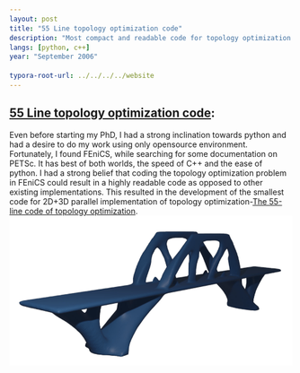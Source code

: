 ```yaml
---
layout: post
title: "55 Line topology optimization code"
description: "Most compact and readable code for topology optimization."
langs: [python, c++]
year: "September 2006"

typora-root-url: ../../../../website
---
```


## [55 Line topology optimization code](https://github.com/iitrabhi/topo-fenics): 

Even before starting my PhD, I had a strong inclination towards python and had a desire to do my work using only opensource environment. Fortunately, I found FEniCS, while searching for some documentation on PETSc. It has best of both worlds, the speed of C++ and the ease of python. I had a strong belief that coding the topology optimization problem in FEniCS could result in a highly readable code as opposed to other existing implementations. This resulted in the development of the smallest code for 2D+3D parallel implementation of topology optimization-[The 55-line code of topology optimization](https://www.researchgate.net/publication/347300347_A_55-line_code_for_large-scale_parallel_topology_optimization_in_2D_and_3D). 
![55line](/assets/images/55line.png)

